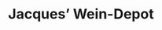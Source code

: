 ---
title: "Jacques’ Wein-Depot"
url: /frankfurt-am-main/jacques-wein-depot-eschersheimer-landstrasse/
shop: Wein
---